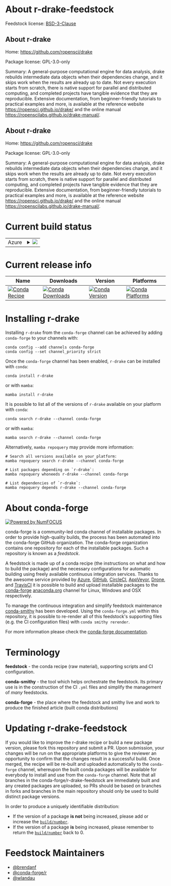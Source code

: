 About r-drake-feedstock
=======================

Feedstock license: [BSD-3-Clause](https://github.com/conda-forge/r-drake-feedstock/blob/main/LICENSE.txt)


About r-drake
-------------

Home: https://github.com/ropensci/drake

Package license: GPL-3.0-only

Summary: A general-purpose computational engine for data analysis, drake rebuilds intermediate data objects when their dependencies change, and it skips work when the results are already up to date. Not every execution starts from scratch, there is native support for parallel and distributed computing, and completed projects have tangible evidence that they are reproducible. Extensive documentation, from beginner-friendly tutorials to practical examples and more, is available at the reference website <https://ropensci.github.io/drake/> and the online manual <https://ropenscilabs.github.io/drake-manual/>.

About r-drake
-------------

Home: https://github.com/ropensci/drake

Package license: GPL-3.0-only

Summary: A general-purpose computational engine for data analysis, drake rebuilds intermediate data objects when their dependencies change, and it skips work when the results are already up to date. Not every execution starts from scratch, there is native support for parallel and distributed computing, and completed projects have tangible evidence that they are reproducible. Extensive documentation, from beginner-friendly tutorials to practical examples and more, is available at the reference website <https://ropensci.github.io/drake/> and the online manual <https://ropenscilabs.github.io/drake-manual/>.

Current build status
====================


<table>
    
  <tr>
    <td>Azure</td>
    <td>
      <details>
        <summary>
          <a href="https://dev.azure.com/conda-forge/feedstock-builds/_build/latest?definitionId=7010&branchName=main">
            <img src="https://dev.azure.com/conda-forge/feedstock-builds/_apis/build/status/r-drake-feedstock?branchName=main">
          </a>
        </summary>
        <table>
          <thead><tr><th>Variant</th><th>Status</th></tr></thead>
          <tbody><tr>
              <td>linux_64_r_base4.4</td>
              <td>
                <a href="https://dev.azure.com/conda-forge/feedstock-builds/_build/latest?definitionId=7010&branchName=main">
                  <img src="https://dev.azure.com/conda-forge/feedstock-builds/_apis/build/status/r-drake-feedstock?branchName=main&jobName=linux&configuration=linux%20linux_64_r_base4.4" alt="variant">
                </a>
              </td>
            </tr><tr>
              <td>linux_64_r_base4.5</td>
              <td>
                <a href="https://dev.azure.com/conda-forge/feedstock-builds/_build/latest?definitionId=7010&branchName=main">
                  <img src="https://dev.azure.com/conda-forge/feedstock-builds/_apis/build/status/r-drake-feedstock?branchName=main&jobName=linux&configuration=linux%20linux_64_r_base4.5" alt="variant">
                </a>
              </td>
            </tr><tr>
              <td>osx_64_r_base4.4</td>
              <td>
                <a href="https://dev.azure.com/conda-forge/feedstock-builds/_build/latest?definitionId=7010&branchName=main">
                  <img src="https://dev.azure.com/conda-forge/feedstock-builds/_apis/build/status/r-drake-feedstock?branchName=main&jobName=osx&configuration=osx%20osx_64_r_base4.4" alt="variant">
                </a>
              </td>
            </tr><tr>
              <td>osx_64_r_base4.5</td>
              <td>
                <a href="https://dev.azure.com/conda-forge/feedstock-builds/_build/latest?definitionId=7010&branchName=main">
                  <img src="https://dev.azure.com/conda-forge/feedstock-builds/_apis/build/status/r-drake-feedstock?branchName=main&jobName=osx&configuration=osx%20osx_64_r_base4.5" alt="variant">
                </a>
              </td>
            </tr><tr>
              <td>win_64_r_base4.4</td>
              <td>
                <a href="https://dev.azure.com/conda-forge/feedstock-builds/_build/latest?definitionId=7010&branchName=main">
                  <img src="https://dev.azure.com/conda-forge/feedstock-builds/_apis/build/status/r-drake-feedstock?branchName=main&jobName=win&configuration=win%20win_64_r_base4.4" alt="variant">
                </a>
              </td>
            </tr><tr>
              <td>win_64_r_base4.5</td>
              <td>
                <a href="https://dev.azure.com/conda-forge/feedstock-builds/_build/latest?definitionId=7010&branchName=main">
                  <img src="https://dev.azure.com/conda-forge/feedstock-builds/_apis/build/status/r-drake-feedstock?branchName=main&jobName=win&configuration=win%20win_64_r_base4.5" alt="variant">
                </a>
              </td>
            </tr>
          </tbody>
        </table>
      </details>
    </td>
  </tr>
</table>

Current release info
====================

| Name | Downloads | Version | Platforms |
| --- | --- | --- | --- |
| [![Conda Recipe](https://img.shields.io/badge/recipe-r--drake-green.svg)](https://anaconda.org/conda-forge/r-drake) | [![Conda Downloads](https://img.shields.io/conda/dn/conda-forge/r-drake.svg)](https://anaconda.org/conda-forge/r-drake) | [![Conda Version](https://img.shields.io/conda/vn/conda-forge/r-drake.svg)](https://anaconda.org/conda-forge/r-drake) | [![Conda Platforms](https://img.shields.io/conda/pn/conda-forge/r-drake.svg)](https://anaconda.org/conda-forge/r-drake) |

Installing r-drake
==================

Installing `r-drake` from the `conda-forge` channel can be achieved by adding `conda-forge` to your channels with:

```
conda config --add channels conda-forge
conda config --set channel_priority strict
```

Once the `conda-forge` channel has been enabled, `r-drake` can be installed with `conda`:

```
conda install r-drake
```

or with `mamba`:

```
mamba install r-drake
```

It is possible to list all of the versions of `r-drake` available on your platform with `conda`:

```
conda search r-drake --channel conda-forge
```

or with `mamba`:

```
mamba search r-drake --channel conda-forge
```

Alternatively, `mamba repoquery` may provide more information:

```
# Search all versions available on your platform:
mamba repoquery search r-drake --channel conda-forge

# List packages depending on `r-drake`:
mamba repoquery whoneeds r-drake --channel conda-forge

# List dependencies of `r-drake`:
mamba repoquery depends r-drake --channel conda-forge
```


About conda-forge
=================

[![Powered by
NumFOCUS](https://img.shields.io/badge/powered%20by-NumFOCUS-orange.svg?style=flat&colorA=E1523D&colorB=007D8A)](https://numfocus.org)

conda-forge is a community-led conda channel of installable packages.
In order to provide high-quality builds, the process has been automated into the
conda-forge GitHub organization. The conda-forge organization contains one repository
for each of the installable packages. Such a repository is known as a *feedstock*.

A feedstock is made up of a conda recipe (the instructions on what and how to build
the package) and the necessary configurations for automatic building using freely
available continuous integration services. Thanks to the awesome service provided by
[Azure](https://azure.microsoft.com/en-us/services/devops/), [GitHub](https://github.com/),
[CircleCI](https://circleci.com/), [AppVeyor](https://www.appveyor.com/),
[Drone](https://cloud.drone.io/welcome), and [TravisCI](https://travis-ci.com/)
it is possible to build and upload installable packages to the
[conda-forge](https://anaconda.org/conda-forge) [anaconda.org](https://anaconda.org/)
channel for Linux, Windows and OSX respectively.

To manage the continuous integration and simplify feedstock maintenance
[conda-smithy](https://github.com/conda-forge/conda-smithy) has been developed.
Using the ``conda-forge.yml`` within this repository, it is possible to re-render all of
this feedstock's supporting files (e.g. the CI configuration files) with ``conda smithy rerender``.

For more information please check the [conda-forge documentation](https://conda-forge.org/docs/).

Terminology
===========

**feedstock** - the conda recipe (raw material), supporting scripts and CI configuration.

**conda-smithy** - the tool which helps orchestrate the feedstock.
                   Its primary use is in the construction of the CI ``.yml`` files
                   and simplify the management of *many* feedstocks.

**conda-forge** - the place where the feedstock and smithy live and work to
                  produce the finished article (built conda distributions)


Updating r-drake-feedstock
==========================

If you would like to improve the r-drake recipe or build a new
package version, please fork this repository and submit a PR. Upon submission,
your changes will be run on the appropriate platforms to give the reviewer an
opportunity to confirm that the changes result in a successful build. Once
merged, the recipe will be re-built and uploaded automatically to the
`conda-forge` channel, whereupon the built conda packages will be available for
everybody to install and use from the `conda-forge` channel.
Note that all branches in the conda-forge/r-drake-feedstock are
immediately built and any created packages are uploaded, so PRs should be based
on branches in forks and branches in the main repository should only be used to
build distinct package versions.

In order to produce a uniquely identifiable distribution:
 * If the version of a package **is not** being increased, please add or increase
   the [``build/number``](https://docs.conda.io/projects/conda-build/en/latest/resources/define-metadata.html#build-number-and-string).
 * If the version of a package **is** being increased, please remember to return
   the [``build/number``](https://docs.conda.io/projects/conda-build/en/latest/resources/define-metadata.html#build-number-and-string)
   back to 0.

Feedstock Maintainers
=====================

* [@brendanf](https://github.com/brendanf/)
* [@conda-forge/r](https://github.com/orgs/conda-forge/teams/r/)
* [@wlandau](https://github.com/wlandau/)


